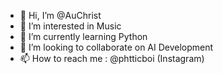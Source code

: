 - 👋 Hi, I’m @AuChrist
- 👀 I’m interested in Music
- 🌱 I’m currently learning Python
- 💞️ I’m looking to collaborate on AI Development
- 📫 How to reach me : @phtticboi (Instagram)

<!---
AuChrist is a ✨ special ✨ repository because its `README.md` (this file) appears on your GitHub profile.
You can click the Preview link to take a look at your changes.
--->
